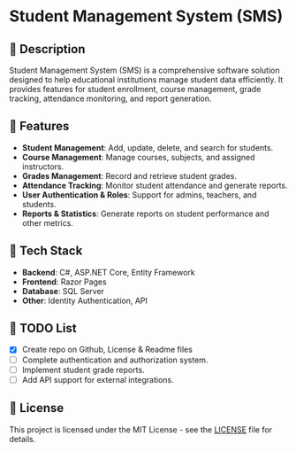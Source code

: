 # Student Management System (SMS)

## 📝 Description
Student Management System (SMS) is a comprehensive software solution designed to help educational institutions manage student data efficiently. It provides features for student enrollment, course management, grade tracking, attendance monitoring, and report generation.

## 🔧 Features
- **Student Management**: Add, update, delete, and search for students.
- **Course Management**: Manage courses, subjects, and assigned instructors.
- **Grades Management**: Record and retrieve student grades.
- **Attendance Tracking**: Monitor student attendance and generate reports.
- **User Authentication & Roles**: Support for admins, teachers, and students.
- **Reports & Statistics**: Generate reports on student performance and other metrics.

## 🏰 Tech Stack
- **Backend**: C#, ASP.NET Core, Entity Framework
- **Frontend**: Razor Pages 
- **Database**: SQL Server
- **Other**: Identity Authentication, API

## 📌 TODO List
- [x] Create repo on Github, License & Readme files
- [ ] Complete authentication and authorization system.
- [ ] Implement student grade reports.
- [ ] Add API support for external integrations.

## 📄 License
This project is licensed under the MIT License - see the [LICENSE](LICENSE) file for details.

